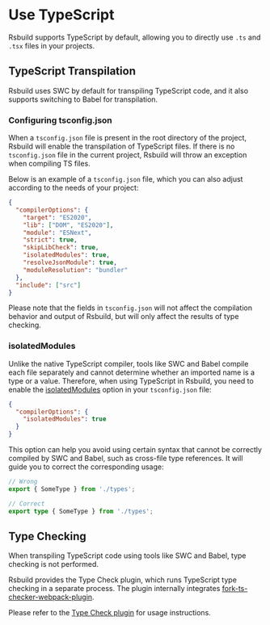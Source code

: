 # Use TypeScript

Rsbuild supports TypeScript by default, allowing you to directly use `.ts` and `.tsx` files in your projects.

## TypeScript Transpilation

Rsbuild uses SWC by default for transpiling TypeScript code, and it also supports switching to Babel for transpilation.

### Configuring tsconfig.json

When a `tsconfig.json` file is present in the root directory of the project, Rsbuild will enable the transpilation of TypeScript files. If there is no `tsconfig.json` file in the current project, Rsbuild will throw an exception when compiling TS files.

Below is an example of a `tsconfig.json` file, which you can also adjust according to the needs of your project:

```json title="tsconfig.json"
{
  "compilerOptions": {
    "target": "ES2020",
    "lib": ["DOM", "ES2020"],
    "module": "ESNext",
    "strict": true,
    "skipLibCheck": true,
    "isolatedModules": true,
    "resolveJsonModule": true,
    "moduleResolution": "bundler"
  },
  "include": ["src"]
}
```

Please note that the fields in `tsconfig.json` will not affect the compilation behavior and output of Rsbuild, but will only affect the results of type checking.

### isolatedModules

Unlike the native TypeScript compiler, tools like SWC and Babel compile each file separately and cannot determine whether an imported name is a type or a value. Therefore, when using TypeScript in Rsbuild, you need to enable the [isolatedModules](https://typescriptlang.org/tsconfig/#isolatedModules) option in your `tsconfig.json` file:

```json title="tsconfig.json"
{
  "compilerOptions": {
    "isolatedModules": true
  }
}
```

This option can help you avoid using certain syntax that cannot be correctly compiled by SWC and Babel, such as cross-file type references. It will guide you to correct the corresponding usage:

```ts
// Wrong
export { SomeType } from './types';

// Correct
export type { SomeType } from './types';
```

## Type Checking

When transpiling TypeScript code using tools like SWC and Babel, type checking is not performed.

Rsbuild provides the Type Check plugin, which runs TypeScript type checking in a separate process. The plugin internally integrates [fork-ts-checker-webpack-plugin](https://github.com/TypeStrong/fork-ts-checker-webpack-plugin).

Please refer to the [Type Check plugin](/plugins/list/plugin-type-check) for usage instructions.
